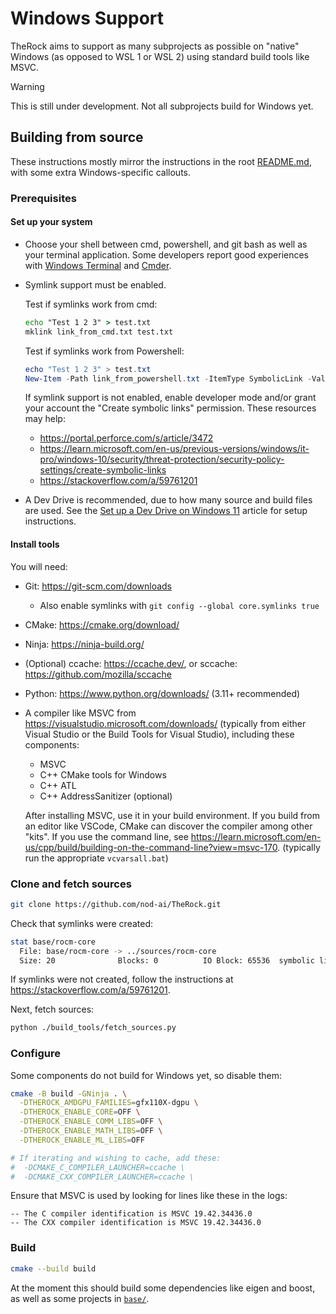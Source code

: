 # Windows Support

TheRock aims to support as many subprojects as possible on "native" Windows
(as opposed to WSL 1 or WSL 2) using standard build tools like MSVC.

> [!WARNING]
> This is still under development. Not all subprojects build for Windows yet.

## Building from source

These instructions mostly mirror the instructions in the root
[README.md](../../README.md), with some extra Windows-specific callouts.

### Prerequisites

#### Set up your system

* Choose your shell between cmd, powershell, and git bash as well as your
  terminal application. Some developers report good experiences with
  [Windows Terminal](https://learn.microsoft.com/en-us/windows/terminal/)
  and [Cmder](https://cmder.app/).
* Symlink support must be enabled.

  Test if symlinks work from cmd:

  ```cmd
  echo "Test 1 2 3" > test.txt
  mklink link_from_cmd.txt test.txt
  ```

  Test if symlinks work from Powershell:

  ```powershell
  echo "Test 1 2 3" > test.txt
  New-Item -Path link_from_powershell.txt -ItemType SymbolicLink -Value test.txt
  ```

  If symlink support is not enabled, enable developer mode and/or grant your
  account the "Create symbolic links" permission. These resources may help:

  * https://portal.perforce.com/s/article/3472
  * https://learn.microsoft.com/en-us/previous-versions/windows/it-pro/windows-10/security/threat-protection/security-policy-settings/create-symbolic-links
  * https://stackoverflow.com/a/59761201
* A Dev Drive is recommended, due to how many source and build files are used.
  See the
  [Set up a Dev Drive on Windows 11](https://learn.microsoft.com/en-us/windows/dev-drive/)
  article for setup instructions.

#### Install tools

You will need:

* Git: https://git-scm.com/downloads
  * Also enable symlinks with `git config --global core.symlinks true`
* CMake: https://cmake.org/download/
* Ninja: https://ninja-build.org/
* (Optional) ccache: https://ccache.dev/, or sccache:
  https://github.com/mozilla/sccache
* Python: https://www.python.org/downloads/ (3.11+ recommended)
* A compiler like MSVC from https://visualstudio.microsoft.com/downloads/
  (typically from either Visual Studio or the Build Tools for Visual Studio),
  including these components:
  * MSVC
  * C++ CMake tools for Windows
  * C++ ATL
  * C++ AddressSanitizer (optional)

  After installing MSVC, use it in your build environment. If you build from an
  editor like VSCode, CMake can discover the compiler among other "kits". If you
  use the command line, see
  https://learn.microsoft.com/en-us/cpp/build/building-on-the-command-line?view=msvc-170.
  (typically run the appropriate `vcvarsall.bat`)

### Clone and fetch sources

```bash
git clone https://github.com/nod-ai/TheRock.git
```

Check that symlinks were created:

```bash
stat base/rocm-core
  File: base/rocm-core -> ../sources/rocm-core
  Size: 20              Blocks: 0          IO Block: 65536  symbolic link
```

If symlinks were not created, follow the instructions at
https://stackoverflow.com/a/59761201.

Next, fetch sources:

```bash
python ./build_tools/fetch_sources.py
```

### Configure

Some components do not build for Windows yet, so disable them:

```bash
cmake -B build -GNinja . \
  -DTHEROCK_AMDGPU_FAMILIES=gfx110X-dgpu \
  -DTHEROCK_ENABLE_CORE=OFF \
  -DTHEROCK_ENABLE_COMM_LIBS=OFF \
  -DTHEROCK_ENABLE_MATH_LIBS=OFF \
  -DTHEROCK_ENABLE_ML_LIBS=OFF

# If iterating and wishing to cache, add these:
#  -DCMAKE_C_COMPILER_LAUNCHER=ccache \
#  -DCMAKE_CXX_COMPILER_LAUNCHER=ccache \
```

Ensure that MSVC is used by looking for lines like these in the logs:

```text
-- The C compiler identification is MSVC 19.42.34436.0
-- The CXX compiler identification is MSVC 19.42.34436.0
```

### Build

```bash
cmake --build build
```

At the moment this should build some dependencies like eigen and boost, as well
as some projects in [`base/`](../../base/).
